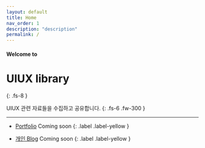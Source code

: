 ```yaml
---
layout: default
title: Home
nav_order: 1
description: "description"
permalink: /
---
```


#### Welcome to
# UIUX library
{: .fs-8 }

UIUX 관련 자료들을 수집하고 공유합니다.
{: .fs-6 .fw-300 }

---

- [Portfolio](#)
Coming soon
{: .label .label-yellow }

- [개인 Blog](#)
Coming soon
{: .label .label-yellow }






